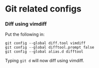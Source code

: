 # Git related configs

### Diff using vimdiff
Put the following in:

```shell
git config --global diff.tool vimdiff
git config --global difftool.prompt false
git config --global alias.d difftool
```

Typing `git d` will now diff using vimdiff.

